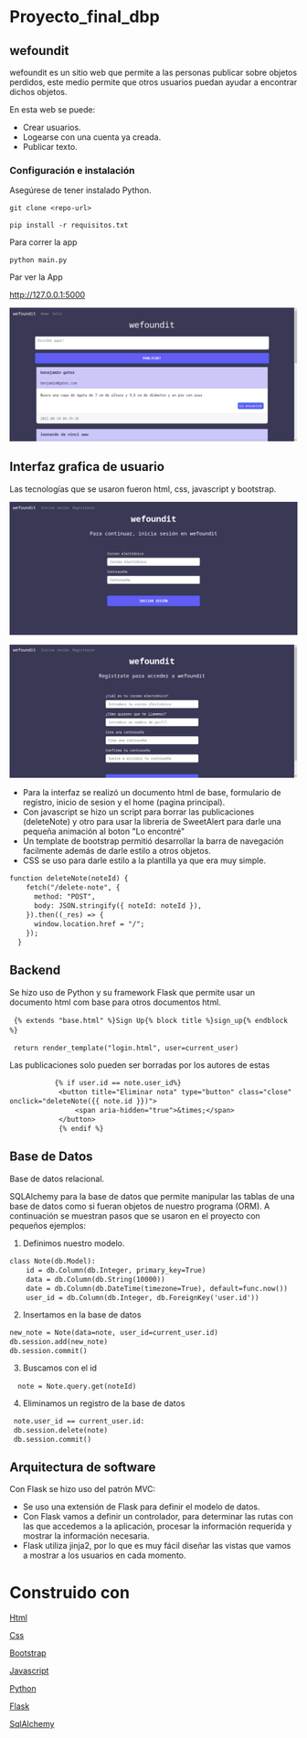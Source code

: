 # Proyecto_final_dbp
## wefoundit
 wefoundit es un sitio web que permite a las personas publicar sobre objetos perdidos, este medio permite que otros usuarios puedan ayudar a encontrar dichos objetos.
 
 
 En esta web se puede:
 - Crear usuarios.
 - Logearse con una cuenta ya creada.
 - Publicar texto.
 
### Configuración e instalación


Asegúrese de tener instalado Python.

``` 
git clone <repo-url>
```


``` 
pip install -r requisitos.txt
``` 
 
Para correr la app


``` 
python main.py
``` 


Par ver la App


 http://127.0.0.1:5000
 
 
 
![home](capturas/home.png) 

## Interfaz grafica de usuario

Las tecnologías que se usaron fueron html, css, javascript y bootstrap.


![login](capturas/login.png) 


![register](capturas/register.png) 



- Para la interfaz se realizó un documento html de base, formulario de registro, inicio de sesion y el home (pagina principal).
- Con javascript se hizo un script para borrar las publicaciones (deleteNote) y otro para usar la libreria de SweetAlert para darle una pequeña animación al boton "Lo encontré"
- Un template de bootstrap permitió desarrollar la barra de navegación facilmente además de darle estilo a otros objetos.
- CSS se uso para darle estilo a la plantilla ya que era muy simple.
```
function deleteNote(noteId) {
    fetch("/delete-note", {
      method: "POST",
      body: JSON.stringify({ noteId: noteId }),
    }).then((_res) => {
      window.location.href = "/";
    });
  }
```
## Backend


Se hizo uso de Python y su framework Flask que permite usar un documento html com base para otros documentos html.


` {% extends "base.html" %}Sign Up{% block title %}sign_up{% endblock %}` 


` return render_template("login.html", user=current_user)` 

Las publicaciones solo pueden ser borradas por los autores de estas
```
           {% if user.id == note.user_id%}
            <button title="Eliminar nota" type="button" class="close" onclick="deleteNote({{ note.id }})">
                <span aria-hidden="true">&times;</span>
            </button>
            {% endif %}
```
## Base de Datos

Base de datos relacional.


SQLAlchemy para la base de datos que permite manipular las tablas de una base de datos como si fueran objetos de nuestro programa (ORM).
A continuación se muestran pasos que se usaron en el proyecto con pequeños ejemplos:


1. Definimos nuestro modelo.
```
class Note(db.Model):
    id = db.Column(db.Integer, primary_key=True)
    data = db.Column(db.String(10000))
    date = db.Column(db.DateTime(timezone=True), default=func.now())
    user_id = db.Column(db.Integer, db.ForeignKey('user.id'))
  ```
2. Insertamos en la base de datos
 ```
new_note = Note(data=note, user_id=current_user.id)
db.session.add(new_note)
db.session.commit()
 ```            
3. Buscamos con el id


`  note = Note.query.get(noteId)`  


4. Eliminamos un registro de la base de datos
```
 note.user_id == current_user.id:
 db.session.delete(note)
 db.session.commit()
```            
## Arquitectura de software
Con Flask se hizo uso del patrón MVC:

- Se uso una extensión de Flask para definir el modelo de datos.
- Con Flask vamos a definir un controlador, para determinar las rutas con las que accedemos a la aplicación, procesar la información requerida y mostrar la información necesaria.
- Flask utiliza jinja2, por lo que es muy fácil diseñar las vistas que vamos a mostrar a los usuarios en cada momento.


# Construido con


[Html](https://html.spec.whatwg.org/multipage/)


[Css](https://www.w3.org/Style/CSS/)


[Bootstrap](https://getbootstrap.com/)


[Javascript](https://developer.mozilla.org/es/docs/Web/JavaScript)


[Python](https://www.python.org/)


[Flask](https://palletsprojects.com/p/flask/)


[SqlAlchemy](https://www.sqlalchemy.org/)


